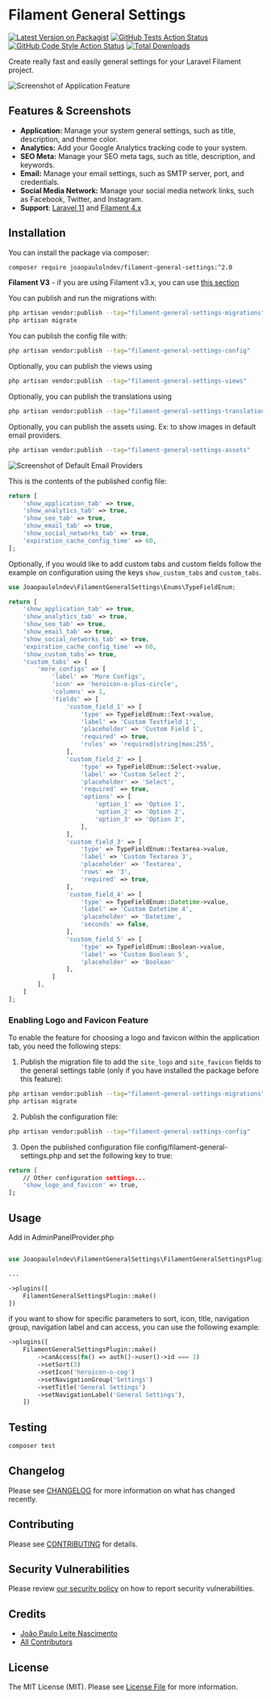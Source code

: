 # Filament General Settings

[![Latest Version on Packagist](https://img.shields.io/packagist/v/joaopaulolndev/filament-general-settings.svg?style=flat-square)](https://packagist.org/packages/joaopaulolndev/filament-general-settings)
[![GitHub Tests Action Status](https://img.shields.io/github/actions/workflow/status/joaopaulolndev/filament-general-settings/run-tests.yml?branch=main&label=tests&style=flat-square)](https://github.com/joaopaulolndev/filament-general-settings/actions?query=workflow%3Arun-tests+branch%3Amain)
[![GitHub Code Style Action Status](https://img.shields.io/github/actions/workflow/status/joaopaulolndev/filament-general-settings/fix-php-code-style-issues.yml?branch=main&label=code%20style&style=flat-square)](https://github.com/joaopaulolndev/filament-general-settings/actions?query=workflow%3A"Fix+PHP+code+style+issues"+branch%3Amain)
[![Total Downloads](https://img.shields.io/packagist/dt/joaopaulolndev/filament-general-settings.svg?style=flat-square)](https://packagist.org/packages/joaopaulolndev/filament-general-settings)



Create really fast and easily general settings for your Laravel Filament project.

<div class="filament-hidden">
    
![Screenshot of Application Feature](https://raw.githubusercontent.com/joaopaulolndev/filament-general-settings/2.x/art/joaopaulolndev-filament-general-settings.jpg)

</div>

## Features & Screenshots

- **Application:** Manage your system general settings, such as title, description, and theme color.
- **Analytics:** Add your Google Analytics tracking code to your system.
- **SEO Meta:** Manage your SEO meta tags, such as title, description, and keywords.
- **Email:** Manage your email settings, such as SMTP server, port, and credentials.
- **Social Media Network:** Manage your social media network links, such as Facebook, Twitter, and Instagram.
- **Support**: [Laravel 11](https://laravel.com) and [Filament 4.x](https://filamentphp.com)

## Installation

You can install the package via composer:

```bash
composer require joaopaulolndev/filament-general-settings:^2.0
```

**Filament V3** - if you are using Filament v3.x, you can use [this section](https://github.com/joaopaulolndev/filament-general-settings/tree/main)

You can publish and run the migrations with:

```bash
php artisan vendor:publish --tag="filament-general-settings-migrations"
php artisan migrate
```

You can publish the config file with:

```bash
php artisan vendor:publish --tag="filament-general-settings-config"
```

Optionally, you can publish the views using

```bash
php artisan vendor:publish --tag="filament-general-settings-views"
```

Optionally, you can publish the translations using

```bash
php artisan vendor:publish --tag="filament-general-settings-translations"
```

Optionally, you can publish the assets using. 
Ex: to show images in default email providers.
```bash
php artisan vendor:publish --tag="filament-general-settings-assets"
```

![Screenshot of Default Email Providers](https://raw.githubusercontent.com/joaopaulolndev/filament-general-settings/main/art/default_email_provider_images.png)


This is the contents of the published config file:

```php
return [
    'show_application_tab' => true,
    'show_analytics_tab' => true,
    'show_seo_tab' => true,
    'show_email_tab' => true,
    'show_social_networks_tab' => true,
    'expiration_cache_config_time' => 60,
];
```

Optionally, if you would like to add custom tabs and custom fields follow the example on configuration using the keys `show_custom_tabs` and `custom_tabs`.

```php
use Joaopaulolndev\FilamentGeneralSettings\Enums\TypeFieldEnum;

return [
    'show_application_tab' => true,
    'show_analytics_tab' => true,
    'show_seo_tab' => true,
    'show_email_tab' => true,
    'show_social_networks_tab' => true,
    'expiration_cache_config_time' => 60,
    'show_custom_tabs'=> true,
    'custom_tabs' => [
        'more_configs' => [
            'label' => 'More Configs',
            'icon' => 'heroicon-o-plus-circle',
            'columns' => 1,
            'fields' => [
                'custom_field_1' => [
                    'type' => TypeFieldEnum::Text->value,
                    'label' => 'Custom Textfield 1',
                    'placeholder' => 'Custom Field 1',
                    'required' => true,
                    'rules' => 'required|string|max:255',
                ],
                'custom_field_2' => [
                    'type' => TypeFieldEnum::Select->value,
                    'label' => 'Custom Select 2',
                    'placeholder' => 'Select',
                    'required' => true,
                    'options' => [
                        'option_1' => 'Option 1',
                        'option_2' => 'Option 2',
                        'option_3' => 'Option 3',
                    ],
                ],
                'custom_field_3' => [
                    'type' => TypeFieldEnum::Textarea->value,
                    'label' => 'Custom Textarea 3',
                    'placeholder' => 'Textarea',
                    'rows' => '3',
                    'required' => true,
                ],
                'custom_field_4' => [
                    'type' => TypeFieldEnum::Datetime->value,
                    'label' => 'Custom Datetime 4',
                    'placeholder' => 'Datetime',
                    'seconds' => false,
                ],
                'custom_field_5' => [
                    'type' => TypeFieldEnum::Boolean->value,
                    'label' => 'Custom Boolean 5',
                    'placeholder' => 'Boolean'
                ],
            ]
        ],
    ]
];
```
### Enabling Logo and Favicon Feature

To enable the feature for choosing a logo and favicon within the application tab, you need the following steps:
1. Publish the migration file to add the `site_logo` and `site_favicon` fields to the general settings table (only if you have installed the package before this feature):
```bash
php artisan vendor:publish --tag="filament-general-settings-migrations"
php artisan migrate
```

2. Publish the configuration file:
```bash
php artisan vendor:publish --tag="filament-general-settings-config"
```

3. Open the published configuration file config/filament-general-settings.php and set the following key to true:
```bash
return [
    // Other configuration settings...
    'show_logo_and_favicon' => true,
];
```
## Usage
Add in AdminPanelProvider.php
```php

use Joaopaulolndev\FilamentGeneralSettings\FilamentGeneralSettingsPlugin;

...

->plugins([
    FilamentGeneralSettingsPlugin::make()
])
```
if you want to show for specific parameters to sort, icon, title, navigation group, navigation label and can access, you can use the following example:
```php
->plugins([
    FilamentGeneralSettingsPlugin::make()
        ->canAccess(fn() => auth()->user()->id === 1)
        ->setSort(3)
        ->setIcon('heroicon-o-cog')
        ->setNavigationGroup('Settings')
        ->setTitle('General Settings')
        ->setNavigationLabel('General Settings'),
    ])
```

## Testing

```bash
composer test
```

## Changelog

Please see [CHANGELOG](CHANGELOG.md) for more information on what has changed recently.

## Contributing

Please see [CONTRIBUTING](.github/CONTRIBUTING.md) for details.

## Security Vulnerabilities

Please review [our security policy](../../security/policy) on how to report security vulnerabilities.

## Credits

- [João Paulo Leite Nascimento](https://github.com/joaopaulolndev)
- [All Contributors](../../contributors)

## License

The MIT License (MIT). Please see [License File](LICENSE.md) for more information.
